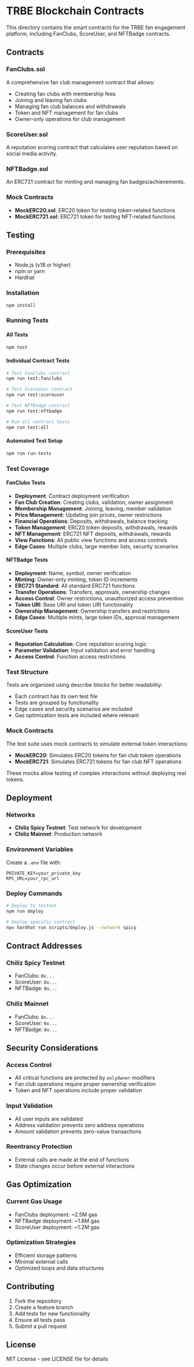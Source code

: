 # TRBE Blockchain Contracts

This directory contains the smart contracts for the TRBE fan engagement platform, including FanClubs, ScoreUser, and NFTBadge contracts.

## Contracts

### FanClubs.sol
A comprehensive fan club management contract that allows:
- Creating fan clubs with membership fees
- Joining and leaving fan clubs
- Managing fan club balances and withdrawals
- Token and NFT management for fan clubs
- Owner-only operations for club management

### ScoreUser.sol
A reputation scoring contract that calculates user reputation based on social media activity.

### NFTBadge.sol
An ERC721 contract for minting and managing fan badges/achievements.

### Mock Contracts
- **MockERC20.sol**: ERC20 token for testing token-related functions
- **MockERC721.sol**: ERC721 token for testing NFT-related functions

## Testing

### Prerequisites
- Node.js (v18 or higher)
- npm or yarn
- Hardhat

### Installation
```bash
npm install
```

### Running Tests

#### All Tests
```bash
npm test
```

#### Individual Contract Tests
```bash
# Test FanClubs contract
npm run test:fanclubs

# Test ScoreUser contract  
npm run test:scoreuser

# Test NFTBadge contract
npm run test:nftbadge

# Run all contract tests
npm run test:all
```

#### Automated Test Setup
```bash
npm run run-tests
```

### Test Coverage

#### FanClubs Tests
- **Deployment**: Contract deployment verification
- **Fan Club Creation**: Creating clubs, validation, owner assignment
- **Membership Management**: Joining, leaving, member validation
- **Price Management**: Updating join prices, owner restrictions
- **Financial Operations**: Deposits, withdrawals, balance tracking
- **Token Management**: ERC20 token deposits, withdrawals, rewards
- **NFT Management**: ERC721 NFT deposits, withdrawals, rewards
- **View Functions**: All public view functions and access controls
- **Edge Cases**: Multiple clubs, large member lists, security scenarios

#### NFTBadge Tests
- **Deployment**: Name, symbol, owner verification
- **Minting**: Owner-only minting, token ID increments
- **ERC721 Standard**: All standard ERC721 functions
- **Transfer Operations**: Transfers, approvals, ownership changes
- **Access Control**: Owner restrictions, unauthorized access prevention
- **Token URI**: Base URI and token URI functionality
- **Ownership Management**: Ownership transfers and restrictions
- **Edge Cases**: Multiple mints, large token IDs, approval management

#### ScoreUser Tests
- **Reputation Calculation**: Core reputation scoring logic
- **Parameter Validation**: Input validation and error handling
- **Access Control**: Function access restrictions

### Test Structure
Tests are organized using describe blocks for better readability:
- Each contract has its own test file
- Tests are grouped by functionality
- Edge cases and security scenarios are included
- Gas optimization tests are included where relevant

### Mock Contracts
The test suite uses mock contracts to simulate external token interactions:
- **MockERC20**: Simulates ERC20 tokens for fan club token operations
- **MockERC721**: Simulates ERC721 tokens for fan club NFT operations

These mocks allow testing of complex interactions without deploying real tokens.

## Deployment

### Networks
- **Chiliz Spicy Testnet**: Test network for development
- **Chiliz Mainnet**: Production network

### Environment Variables
Create a `.env` file with:
```env
PRIVATE_KEY=your_private_key
RPC_URL=your_rpc_url
```

### Deploy Commands
```bash
# Deploy to testnet
npm run deploy

# Deploy specific contract
npx hardhat run scripts/deploy.js --network spicy
```

## Contract Addresses

### Chiliz Spicy Testnet
- FanClubs: `0x...`
- ScoreUser: `0x...`
- NFTBadge: `0x...`

### Chiliz Mainnet
- FanClubs: `0x...`
- ScoreUser: `0x...`
- NFTBadge: `0x...`

## Security Considerations

### Access Control
- All critical functions are protected by `onlyOwner` modifiers
- Fan club operations require proper ownership verification
- Token and NFT operations include proper validation

### Input Validation
- All user inputs are validated
- Address validation prevents zero address operations
- Amount validation prevents zero-value transactions

### Reentrancy Protection
- External calls are made at the end of functions
- State changes occur before external interactions

## Gas Optimization

### Current Gas Usage
- FanClubs deployment: ~2.5M gas
- NFTBadge deployment: ~1.8M gas
- ScoreUser deployment: ~1.2M gas

### Optimization Strategies
- Efficient storage patterns
- Minimal external calls
- Optimized loops and data structures

## Contributing

1. Fork the repository
2. Create a feature branch
3. Add tests for new functionality
4. Ensure all tests pass
5. Submit a pull request

## License

MIT License - see LICENSE file for details
